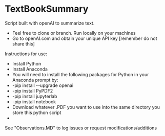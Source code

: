 # TextBookSummary
Script built with openAI to summarize text. 

- Feel free to clone or branch. Run locally on your machines
- Go to openAI.com and obtain your unique API key [remember do not share this]

Instructions for use:
- Install Python
- Install Anaconda
- You will need to install the following packages for Python in your Anaconda prompt by:
- -pip install --upgrade openai
- -pip install PyPDF2
- -pip install jupyterlab
- -pip install notebook
- Download whatever .PDF you want to use into the same directory you store this python script
- 


See "Observations.MD" to log issues or request modifications/additions
